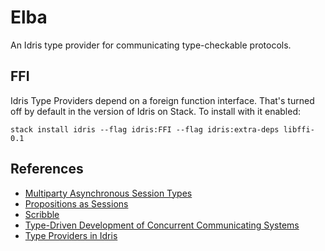 # Elba
An Idris type provider for communicating type-checkable protocols.

## FFI

Idris Type Providers depend on a foreign function interface. That's turned off by default in the version of Idris on Stack. To install with it enabled:

    stack install idris --flag idris:FFI --flag idris:extra-deps libffi-0.1

## References

* [Multiparty Asynchronous Session Types](http://www.doc.ic.ac.uk/~yoshida/multiparty/multiparty.pdf)
* [Propositions as Sessions](http://homepages.inf.ed.ac.uk/wadler/papers/propositions-as-sessions/propositions-as-sessions-jfp.pdf)
* [Scribble](http://www.scribble.org/)
* [Type-Driven Development of Concurrent Communicating Systems](https://eb.host.cs.st-andrews.ac.uk/drafts/tdd-conc.pdf)
* [Type Providers in Idris](http://docs.idris-lang.org/en/latest/guides/type-providers-ffi.html)

